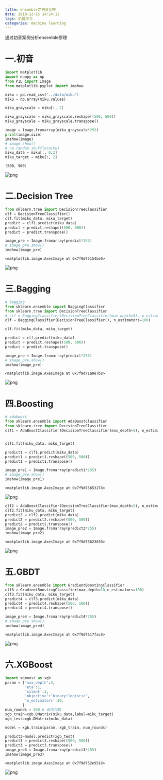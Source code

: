 ```yaml
---
title: ensemble之初音女神
date: 2018-12-15 14:24:13
tags: 机器学习
categories: machine learning
---
```


通过初音案例分析ensemble原理

<!--more-->

#  一.初音


```python
import matplotlib
import numpy as np
from PIL import Image
from matplotlib.pyplot import imshow
```


```python
miku = pd.read_csv("../data/miku")
miku = np.array(miku.values)

miku_grayscale = miku[:, 2]

miku_grayscale = miku_grayscale.reshape((500, 500))
miku_grayscale = miku_grayscale.transpose()

image = Image.fromarray(miku_grayscale*255)
print(image.size)
imshow(image)
# image.show()
# np.random.shuffle(miku)
miku_data = miku[:, 0:2]
miku_target = miku[:, 2]
```

    (500, 500)



![png](ensemble之初音女神/output_2_1.png)


# 二.Decision Tree


```python
from sklearn.tree import DecisionTreeClassifier
clf = DecisionTreeClassifier()
clf.fit(miku_data, miku_target)
predict = clf1.predict(miku_data)
predict = predict.reshape((500, 500))
predict = predict.transpose()

image_pre = Image.fromarray(predict*255)
# image_pre.show()
imshow(image_pre)
```




    <matplotlib.image.AxesImage at 0x7f9d75154be0>




![png](ensemble之初音女神/output_4_1.png)


# 三.Bagging


```python
# bagging
from sklearn.ensemble import BaggingClassifier
from sklearn.tree import DecisionTreeClassifier
# clf = BaggingClassifier(DecisionTreeClassifier(max_depth=5), n_estimators=100)
clf = BaggingClassifier(DecisionTreeClassifier(), n_estimators=100)

clf.fit(miku_data, miku_target)

predict = clf.predict(miku_data)
predict = predict.reshape((500, 500))
predict = predict.transpose()

image_pre = Image.fromarray(predict*255)
# image_pre.show()
imshow(image_pre)
```




    <matplotlib.image.AxesImage at 0x7f9d71a9e7b8>




![png](ensemble之初音女神/output_6_1.png)


# 四.Boosting


```python
# adaboost
from sklearn.ensemble import AdaBoostClassifier
from sklearn.tree import DecisionTreeClassifier
clf1 = AdaBoostClassifier(DecisionTreeClassifier(max_depth=5), n_estimators=10)


clf1.fit(miku_data, miku_target)

predict1 = clf1.predict(miku_data)
predict1 = predict1.reshape((500, 500))
predict1 = predict1.transpose()

image_pre1 = Image.fromarray(predict1*255)
# image_pre.show()
imshow(image_pre1)
```




    <matplotlib.image.AxesImage at 0x7f9d75653278>




![png](ensemble之初音女神/output_8_1.png)



```python
clf2 = AdaBoostClassifier(DecisionTreeClassifier(max_depth=5), n_estimators=100)
clf2.fit(miku_data, miku_target)
predict2 = clf2.predict(miku_data)
predict2 = predict2.reshape((500, 500))
predict2 = predict2.transpose()
image_pre2 = Image.fromarray(predict2*255)
imshow(image_pre2)
```




    <matplotlib.image.AxesImage at 0x7f9d75623630>




![png](ensemble之初音女神/output_9_1.png)


# 五.GBDT


```python
from sklearn.ensemble import GradientBoostingClassifier
clf3 = GradientBoostingClassifier(max_depth=10,n_estimators=100)
clf3.fit(miku_data, miku_target)
predict4 = clf3.predict(miku_data)
predict4 = predict4.reshape((500, 500))
predict4 = predict4.transpose()

image_pre4 = Image.fromarray(predict4*255)
# image_pre.show()
imshow(image_pre4)
```




    <matplotlib.image.AxesImage at 0x7f9d7517fac8>




![png](ensemble之初音女神/output_11_1.png)


# 六.XGBoost


```python
import xgboost as xgb
param = {'max_depth':5, 
         'eta':1, 
         'silent':1, 
         'objective':'binary:logistic',
         'n_estimators':10,
        }
num_rounds = 500 # 迭代次数
xgb_train=xgb.DMatrix(miku_data,label=miku_target)
xgb_test=xgb.DMatrix(miku_data)

model = xgb.train(param, xgb_train, num_rounds)

predict3=model.predict(xgb_test)
predict3 = predict3.reshape((500, 500))
predict3 = predict3.transpose()
image_pre3 = Image.fromarray(predict3*255)
imshow(image_pre3)
```




    <matplotlib.image.AxesImage at 0x7f9d752e9518>




![png](ensemble之初音女神/output_13_1.png)

